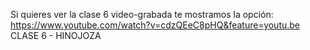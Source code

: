 Si quieres ver la clase 6 video-grabada
te mostramos la opción:
https://www.youtube.com/watch?v=cdzQEeC8pHQ&feature=youtu.be
CLASE 6 - HINOJOZA
